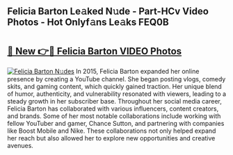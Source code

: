 ## Felicia Barton Le𝚊ked N𝚞de - Part-HCv Video Photos - Hot Onlyf𝚊ns Le𝚊ks FEQ0B

# <h2><a href="http://ac42199.deff.icu/?id=Felicia+Barton">🔗 New 👉🔴 Felicia Barton VIDEO Photos</a></h2>

[![Felicia Barton N𝚞des](https://i.imgur.com/rIISA9y.gif)](http://ac42199.deff.icu/?id=Felicia+Barton)
In 2015, Felicia Barton expanded her online presence by creating a YouTube channel. She began posting vlogs, comedy skits, and gaming content, which quickly gained traction. Her unique blend of humor, authenticity, and vulnerability resonated with viewers, leading to a steady growth in her subscriber base. Throughout her social media career, Felicia Barton has collaborated with various influencers, content creators, and brands. Some of her most notable collaborations include working with fellow YouTuber and gamer, Chance Sutton, and partnering with companies like Boost Mobile and Nike. These collaborations not only helped expand her reach but also allowed her to explore new opportunities and creative avenues.
